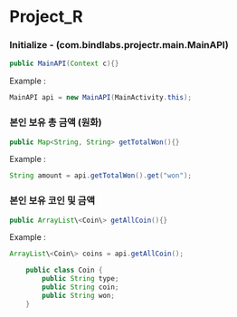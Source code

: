 # Project_R

### Initialize - (com.bindlabs.projectr.main.MainAPI)
```java
public MainAPI(Context c){}
```
Example : 
```java
MainAPI api = new MainAPI(MainActivity.this);
```

### 본인 보유 총 금액 (원화)
```java
public Map<String, String> getTotalWon(){}
```
Example : 
```java
String amount = api.getTotalWon().get("won");
```

### 본인 보유 코인 및 금액
```java
public ArrayList\<Coin\> getAllCoin(){}
```
Example : 
```java
ArrayList\<Coin\> coins = api.getAllCoin();

    public class Coin {
        public String type;
        public String coin;
        public String won;
    }
```
